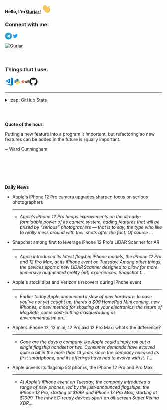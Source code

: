 #### Hello, I'm [Gurjar!](https://GurjarKing.github.io) <img src="https://raw.githubusercontent.com/ABSphreak/ABSphreak/master/gifs/Hi.gif" width="30px"></h2>


### Connect with me:

[<img align="left" alt="Gurjar | Telegram" width="22px" src="https://raw.githubusercontent.com/github/explore/80688e429a7d4ef2fca1e82350fe8e3517d3494d/topics/telegram/telegram.png" />][Telegram]
[<img align="left" alt="Gurjar | Twitter" width="22px" src="https://raw.githubusercontent.com/github/explore/80688e429a7d4ef2fca1e82350fe8e3517d3494d/topics/twitter/twitter.png" />][Twitter]
<br >
<br >
<a href="https://github.com/GurjarKing"><img src="https://komarev.com/ghpvc/?username=GurjarKing" alt="Gurjar" /></a> <br />
<br />
<br />
<!-- <br >

![](https://visitor-badge.glitch.me/badge?page_id=GurjarKing)

<br /> -->

### Things that I use:

[<img align="left" alt="Visual Studio Code" width="26px" src="https://raw.githubusercontent.com/github/explore/80688e429a7d4ef2fca1e82350fe8e3517d3494d/topics/visual-studio-code/visual-studio-code.png" />][VSCode]
[<img align="left" alt="Python" width="26px" src="https://raw.githubusercontent.com/github/explore/80688e429a7d4ef2fca1e82350fe8e3517d3494d/topics/python/python.png" />][Python]
[<img align="left" alt="Git" width="26px" src="https://raw.githubusercontent.com/github/explore/80688e429a7d4ef2fca1e82350fe8e3517d3494d/topics/git/git.png" />][Git]
[<img align="left" alt="GitHub" width="26px" src="https://raw.githubusercontent.com/github/explore/78df643247d429f6cc873026c0622819ad797942/topics/github/github.png" />][Github]

<br />
<br />

---
<details>
  <summary>:zap: GitHub Stats</summary>

<img align="left" alt="Gurjar's Github Stats" src="https://github-readme-stats.vercel.app/api?username=GurjarKing&show_icons=true&hide_border=true&count_private=true&include_all_commit=true&theme=algolia" />

</details>

<!-- ### 🔔 My latest tweet
<a href="https://twitter.com/Gurjar_King43" target="_blank">
	<img src="https://github.com/GurjarKing/GurjarKing/raw/master/tweet.png" width="70%" align="center" alt="Click to view on Twitter" title="My latest tweet, as an image"/>
</a> -->
<br>

<pre>

</pre>

**Quote of the hour:**

Putting a new feature into a program is important, but refactoring so new features can be added in the future is equally important.

~ Ward Cunningham
<pre>

</pre>
<br>
<pre>


</pre>
<strong>Daily News</strong>
  
  - Apple's iPhone 12 Pro camera upgrades sharpen focus on serious photographers
     <hr/>
     
      - *Apple’s iPhone 12 Pro heaps improvements on the already-formidable power of its camera system, adding features that will be prized by “serious” photographers — that is to say, the type who like to really mess around with their shots after the fact. Of course …*
     
  - Snapchat among first to leverage iPhone 12 Pro's LiDAR Scanner for AR
      <hr/>
      
      - *Apple introduced its latest flagship iPhone models, the iPhone 12 Pro and 12 Pro Max, at its iPhone event on Tuesday. Among other things, the devices sport a new LiDAR Scanner designed to allow for more immersive augmented reality (AR) experiences. Snapchat t…*
      
  - Apple's stock dips and Verizon's recovers during iPhone event
      <hr/>
      
      - *Earlier today Apple announced a slew of new hardware. In case you’ve not yet caught up, there’s a $99 HomePod Mini coming, new iPhones, a new method for shouting at your electronics, the return of MagSafe, some cost-cutting masquerading as environmentalism an…*
      
  - Apple’s iPhone 12, 12 mini, 12 Pro and 12 Pro Max: what’s the difference?
      <hr/>
      
      - *Gone are the days a company like Apple could simply roll out a single flagship handset or two. Consumer demands have evolved quite a bit in the more than 13 years since the company released its first smartphone, and its offerings have had to evolve with it. T…*
       
  - Apple unveils its flagship 5G phones, the iPhone 12 Pro and Pro Max
      <hr/>
       
       - *At Apple’s iPhone event on Tuesday, the company introduced a range of new phones, led by the just-announced flagships: the iPhone 12 Pro, starting at $999, and iPhone 12 Pro Max, starting at $1099. The new 5G-ready devices sport an all-screen Super Retina XDR…*
      

<br />

[VSCode]: https://code.visualstudio.com/
[Python]: https://www.python.org/
[Git]: https://git-scm.com/
[Github]: https://github.com/
[Telegram]: https://t.me/Gurjar_King/
[Twitter]: https://twitter.com/Gurjar_King43/

